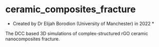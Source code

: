 # ceramic_composites_fracture

* Created by Dr Elijah Borodion (University of Manchester) in 2022 *

The DCC based 3D simulations of complex-structured rGO ceramic nanocomposites fracture.
